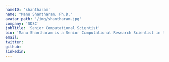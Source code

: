 ```yaml
---
nameID: 'shantharam'
name: "Manu Shantharam, Ph.D."
avatar_path: '/img/shantharam.jpg'
company: 'SDSC'
jobTitle: 'Senior Computational Scientist'
bio: 'Manu Shantharam is a Senior Computational Research Scientist in the San Diego Supercomputer Center. Manu received his Ph.D. in Computer Science and Engineering from The Pennsylvania State University in 2012. His research interests include performance analysis of HPC applications, sparse scientific computations, scheduling HPC workloads, and resiliency in HPC.'
email: 
twitter: 
github: 
linkedin:
---
```

